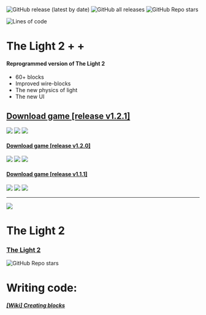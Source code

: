 ![GitHub release (latest by date)](https://img.shields.io/github/v/release/agzam4/The-Light-2-Plus-Plus?color=9000FF&style=for-the-badge)
![GitHub all releases](https://img.shields.io/github/downloads/agzam4/The-Light-2-Plus-Plus/total?color=0090FF&style=for-the-badge)
![GitHub Repo stars](https://img.shields.io/github/stars/agzam4/The-Light-2-Plus-Plus?color=FFE572&style=for-the-badge)

![Lines of code](https://img.shields.io/tokei/lines/github/agzam4/The-Light-2-Plus-Plus?color=blueviolet&style=flat-square)
# The Light 2 + +
#### Reprogrammed version of The Light 2

* 60+ blocks
* Improved wire-blocks
* The new physics of light
* The new UI

## [Download game [release v1.2.1]](https://github.com/Agzam4/The-Light-2-Plus-Plus/releases/download/v1.2.1/TheLight2++_v1.2.1.jar)
![](https://img.shields.io/badge/%20-v1.2.1-blueviolet?style=for-the-badge)
![](https://img.shields.io/badge/%20-51KB-brightgreen?style=for-the-badge)
![](https://img.shields.io/github/downloads/agzam4/The-Light-2-Plus-Plus/v1.2.1/total?color=007FFF&label=%20&logo=docusign&logoColor=FFF&style=for-the-badge)

#### [Download game [release v1.2.0]](https://github.com/Agzam4/The-Light-2-Plus-Plus/releases/download/1.2.0/TheLight2++_1.2.0.jar)
![](https://img.shields.io/badge/%20-v1.2.0-blueviolet?style=flat-square)
![](https://img.shields.io/badge/%20-51%2C8KB-brightgreen?style=flat-square)
![](https://img.shields.io/github/downloads/agzam4/The-Light-2-Plus-Plus/v1.2.0/total?color=007FFF&label=%20&logo=docusign&logoColor=FFF&style=flat-square)

#### [Download game [release v1.1.1]](https://github.com/Agzam4/The-Light-2-Plus-Plus/releases/download/v1.1.1/TheLight2++_v1.1.1.jar)
![](https://img.shields.io/badge/%20-v1.1.1-blueviolet?style=flat-square)
![](https://img.shields.io/badge/%20-50%2C9KB-brightgreen?style=flat-square)
![](https://img.shields.io/github/downloads/agzam4/The-Light-2-Plus-Plus/v1.1.1/total?color=007FFF&label=%20&logo=docusign&logoColor=FFF&style=flat-square)

***
![](https://repository-images.githubusercontent.com/427095683/8e892787-efe0-47cf-aa43-48add8fc2239)

# The Light 2
### [The Light 2](https://github.com/Agzam4/The-Light-2) 
![GitHub Repo stars](https://img.shields.io/github/stars/agzam4/The-Light-2?color=FFE572&style=for-the-badge)

# Writing code:
##### [[Wiki] Creating blocks](https://github.com/Agzam4/The-Light-2-Plus-Plus/wiki/Creating-blocks)
